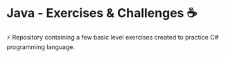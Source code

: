 # Java - Exercises & Challenges ☕

⚡ Repository containing a few basic level exercises created to practice C# programming language.
<br>
